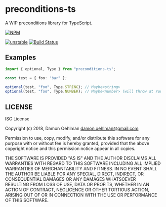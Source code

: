 # preconditions-ts

A WIP preconditions library for TypeScript.

[![NPM](https://nodei.co/npm/preconditions-ts.png)](https://nodei.co/npm/preconditions-ts/)

[![unstable](https://img.shields.io/badge/stability-unstable-yellowgreen.svg)](https://github.com/dominictarr/stability#unstable) [![Build Status](https://api.travis-ci.org/DamonOehlman/preconditions-ts.svg?branch=master)](https://travis-ci.org/DamonOehlman/preconditions-ts)

## Examples

```ts
import { optional, Type } from "preconditions-ts";

const test = { foo: "bar" };

optional(test, "foo", Type.STRING); // Maybe<string>
optional(test, "foo", Type.NUMBER); // Maybe<number> (will throw at runtime)
```

## LICENSE

ISC License

Copyright (c) 2018, Damon Oehlman <damon.oehlman@gmail.com>

Permission to use, copy, modify, and/or distribute this software for any
purpose with or without fee is hereby granted, provided that the above
copyright notice and this permission notice appear in all copies.

THE SOFTWARE IS PROVIDED "AS IS" AND THE AUTHOR DISCLAIMS ALL WARRANTIES
WITH REGARD TO THIS SOFTWARE INCLUDING ALL IMPLIED WARRANTIES OF
MERCHANTABILITY AND FITNESS. IN NO EVENT SHALL THE AUTHOR BE LIABLE FOR
ANY SPECIAL, DIRECT, INDIRECT, OR CONSEQUENTIAL DAMAGES OR ANY DAMAGES
WHATSOEVER RESULTING FROM LOSS OF USE, DATA OR PROFITS, WHETHER IN AN
ACTION OF CONTRACT, NEGLIGENCE OR OTHER TORTIOUS ACTION, ARISING OUT OF
OR IN CONNECTION WITH THE USE OR PERFORMANCE OF THIS SOFTWARE.


